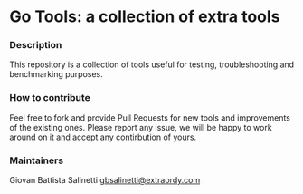 # Go Tools: a collection of extra tools

### Description

This repository is a collection of tools useful for testing, troubleshooting and benchmarking
purposes.

### How to contribute

Feel free to fork and provide Pull Requests for new tools and improvements of the existing ones.
Please report any issue, we will be happy to work around on it and accept any contirbution of yours.

### Maintainers
Giovan Battista Salinetti <gbsalinetti@extraordy.com>
